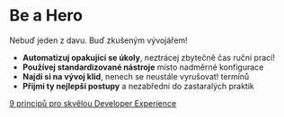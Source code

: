 # Be a Hero

Nebuď jeden z davu. Buď zkušeným vývojářem!

- **Automatizuj opakující se úkoly**, neztrácej zbytečně čas ruční prací!
- **Používej standardizované nástroje** místo nadměrné konfigurace
- **Najdi si na vývoj klid**, nenech se neustále vyrušovat!
  termínů
- **Přijmi ty nejlepší postupy** a nezabředni do zastaralých praktik

[9 principů pro skvělou Developer Experience](/principles)
